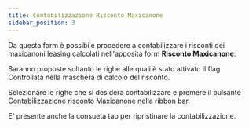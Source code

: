 ```yaml
---
title: Contabilizzazione Risconto Maxicanone
sidebar_position: 3
---
```


Da questa form è possibile procedere a contabilizzare i risconti dei maxicanoni leasing calcolati nell'apposita form **[Risconto Maxicanone](/docs/finance-area/leasing/procedures/maxifee-accrual-calculation)**.

Saranno proposte soltanto le righe alle quali è stato attivato il flag Controllata nella maschera di calcolo del risconto.

Selezionare le righe che si desidera contabilizzare e premere il pulsante Contabilizzazione risconto Maxicanone nella ribbon bar.

E' presente anche la consueta tab per ripristinare la contabilizzazione.






